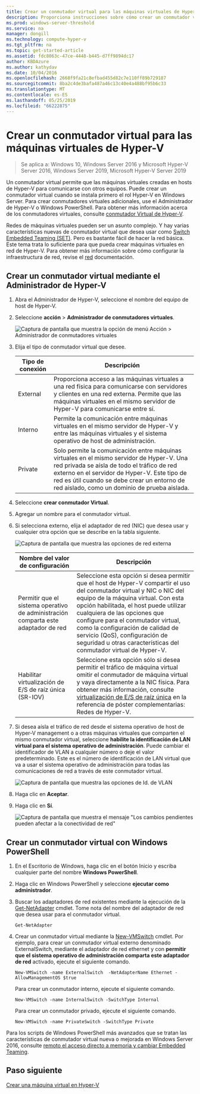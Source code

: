 ```yaml
---
title: Crear un conmutador virtual para las máquinas virtuales de Hyper-V
description: Proporciona instrucciones sobre cómo crear un conmutador virtual mediante el Administrador de Hyper-V o Windows PowerShell
ms.prod: windows-server-threshold
ms.service: na
manager: dongill
ms.technology: compute-hyper-v
ms.tgt_pltfrm: na
ms.topic: get-started-article
ms.assetid: fdc8063c-47ce-4448-b445-d7ff9894dc17
author: KBDAzure
ms.author: kathydav
ms.date: 10/04/2016
ms.openlocfilehash: 2668f9fa21c8efbad455d82c7e110ff89b729187
ms.sourcegitcommit: 8ba2c4de3bafa487a46c13c40e4a488bf95b6c33
ms.translationtype: MT
ms.contentlocale: es-ES
ms.lasthandoff: 05/25/2019
ms.locfileid: "66222875"
---
```

# <a name="create-a-virtual-switch-for-hyper-v-virtual-machines"></a>Crear un conmutador virtual para las máquinas virtuales de Hyper-V

>Se aplica a: Windows 10, Windows Server 2016 y Microsoft Hyper-V Server 2016, Windows Server 2019, Microsoft Hyper-V Server 2019
  
Un conmutador virtual permite que las máquinas virtuales creadas en hosts de Hyper-V para comunicarse con otros equipos. Puede crear un conmutador virtual cuando se instala primero el rol Hyper-V en Windows Server. Para crear conmutadores virtuales adicionales, use el Administrador de Hyper-V o Windows PowerShell. Para obtener más información acerca de los conmutadores virtuales, consulte [conmutador Virtual de Hyper-V](../../hyper-v-virtual-switch/Hyper-V-Virtual-Switch.md).  
  
Redes de máquinas virtuales pueden ser un asunto complejo. Y hay varias características nuevas de conmutador virtual que desea usar como [Switch Embedded Teaming (SET)](../../hyper-v-virtual-switch/RDMA-and-Switch-Embedded-Teaming.md#switch-embedded-teaming-set). Pero es bastante fácil de hacer la red básica. Este tema trata lo suficiente para que pueda crear máquinas virtuales en red de Hyper-V. Para obtener más información sobre cómo configurar la infraestructura de red, revise el [red](../../../networking/Networking.md) documentación.   
  
## <a name="create-a-virtual-switch-by-using-hyper-v-manager"></a>Crear un conmutador virtual mediante el Administrador de Hyper-V  
  
1.  Abra el Administrador de Hyper-V, seleccione el nombre del equipo de host de Hyper-V.  
  
2.  Seleccione **acción** > **Administrador de conmutadores virtuales**.  
  
    ![Captura de pantalla que muestra la opción de menú Acción > Administrador de conmutadores virtuales](../media/Hyper-V-Action-VSwitchManager.png)  
  
3.  Elija el tipo de conmutador virtual que desee.  
  
    |Tipo de conexión|Descripción|  
    |-------------------|---------------|  
    |External|Proporciona acceso a las máquinas virtuales a una red física para comunicarse con servidores y clientes en una red externa. Permite que las máquinas virtuales en el mismo servidor de Hyper-V para comunicarse entre sí.|  
    |Interno|Permite la comunicación entre máquinas virtuales en el mismo servidor de Hyper-V y entre las máquinas virtuales y el sistema operativo de host de administración.|  
    |Private|Solo permite la comunicación entre máquinas virtuales en el mismo servidor de Hyper-V. Una red privada se aísla de todo el tráfico de red externo en el servidor de Hyper-V. Este tipo de red es útil cuando se debe crear un entorno de red aislado, como un dominio de prueba aislada.|  
  
4.  Seleccione **crear conmutador Virtual**.  
  
5.  Agregar un nombre para el conmutador virtual.  
  
6.  Si selecciona externo, elija el adaptador de red (NIC) que desea usar y cualquier otra opción que se describe en la tabla siguiente.  
  
    ![Captura de pantalla que muestra las opciones de red externa](../media/Hyper-V-NewVSwitch-ExternalOptions.png)  
  
    |Nombre del valor de configuración|Descripción|  
    |----------------|---------------|  
    |Permitir que el sistema operativo de administración comparta este adaptador de red|Seleccione esta opción si desea permitir que el host de Hyper-V compartir el uso del conmutador virtual y NIC o NIC del equipo de la máquina virtual. Con esta opción habilitada, el host puede utilizar cualquiera de las opciones que configure para el conmutador virtual, como la configuración de calidad de servicio (QoS), configuración de seguridad u otras características del conmutador virtual de Hyper-V.|  
    |Habilitar virtualización de E/S de raíz única (SR-IOV)|Seleccione esta opción sólo si desea permitir el tráfico de máquina virtual omitir el conmutador de máquina virtual y vaya directamente a la NIC física. Para obtener más información, consulte [virtualización de E/S de raíz única](https://technet.microsoft.com/library/dn641211.aspx#Sec4) en la referencia de póster complementarias: Redes de Hyper-V.|  
  
7.  Si desea aísla el tráfico de red desde el sistema operativo de host de Hyper-V management o a otras máquinas virtuales que comparten el mismo conmutador virtual, seleccione **habilite la identificación de LAN virtual para el sistema operativo de administración**. Puede cambiar el identificador de VLAN a cualquier número o deje el valor predeterminado. Este es el número de identificación de LAN virtual que va a usar el sistema operativo de administración para todas las comunicaciones de red a través de este conmutador virtual.  
  
    ![Captura de pantalla que muestra las opciones de Id. de VLAN](../media/Hyper-V-NewSwitch-VLAN.png)  
  
8.  Haga clic en **Aceptar**.  
  
9. Haga clic en **Sí**.  
  
    ![Captura de pantalla que muestra el mensaje "Los cambios pendientes pueden afectar a la conectividad de red"](../media/Hyper-V-NewVSwitch-DisruptNetwork.png)  
  
## <a name="create-a-virtual-switch-by-using-windows-powershell"></a>Crear un conmutador virtual con Windows PowerShell  
  
1.  En el Escritorio de Windows, haga clic en el botón Inicio y escriba cualquier parte del nombre **Windows PowerShell**.  
  
2.  Haga clic en Windows PowerShell y seleccione **ejecutar como administrador**.  
  
3.  Buscar los adaptadores de red existentes mediante la ejecución de la [Get-NetAdapter](https://technet.microsoft.com/library/jj130867.aspx) cmdlet. Tome nota del nombre del adaptador de red que desea usar para el conmutador virtual.  
  
    ```  
    Get-NetAdapter  
    ```  
  
4.  Crear un conmutador virtual mediante la [New-VMSwitch](https://technet.microsoft.com/library/hh848455.aspx) cmdlet. Por ejemplo, para crear un conmutador virtual externo denominado ExternalSwitch, mediante el adaptador de red ethernet y con **permitir que el sistema operativo de administración comparta este adaptador de red** activado, ejecute el siguiente comando.  
  
    ```  
    New-VMSwitch -name ExternalSwitch  -NetAdapterName Ethernet -AllowManagementOS $true  
    ```  
  
    Para crear un conmutador interno, ejecute el siguiente comando.  
  
    ```  
    New-VMSwitch -name InternalSwitch -SwitchType Internal  
    ```  
  
    Para crear un conmutador privado, ejecute el siguiente comando.  
  
    ```  
    New-VMSwitch -name PrivateSwitch -SwitchType Private  
    ```  
  
Para los scripts de Windows PowerShell más avanzados que se tratan las características de conmutador virtual nueva o mejorada en Windows Server 2016, consulte [remoto el acceso directo a memoria y cambiar Embedded Teaming](../../hyper-v-virtual-switch/RDMA-and-Switch-Embedded-Teaming.md).  

  
## <a name="next-step"></a>Paso siguiente  
[Crear una máquina virtual en Hyper-V](Create-a-virtual-machine-in-Hyper-V.md)  
  


